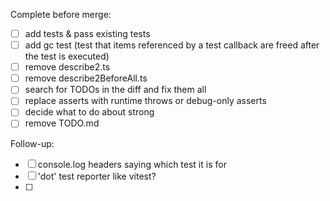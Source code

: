 Complete before merge:

- [ ] add tests & pass existing tests
- [ ] add gc test (test that items referenced by a test callback are freed after the test is executed)
- [ ] remove describe2.ts
- [ ] remove describe2BeforeAll.ts
- [ ] search for TODOs in the diff and fix them all
- [ ] replace asserts with runtime throws or debug-only asserts
- [ ] decide what to do about strong
- [ ] remove TODO.md

Follow-up:

- [ ] console.log headers saying which test it is for
- [ ] 'dot' test reporter like vitest?
- [ ]
